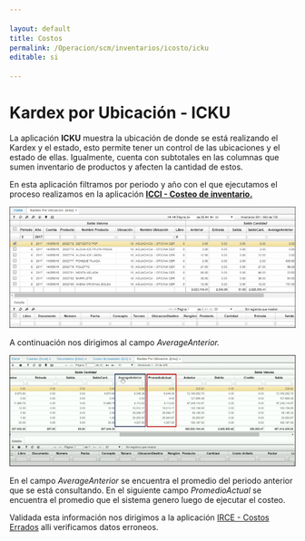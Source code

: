 ```yaml
---

layout: default
title: Costos
permalink: /Operacion/scm/inventarios/icosto/icku
editable: si

---
```




# Kardex por Ubicación - ICKU


La aplicación **ICKU** muestra la ubicación de donde se está realizando el Kardex y el estado, esto permite tener un control de las ubicaciones y el estado de ellas. Igualmente, cuenta con subtotales en las columnas que sumen inventario de productos y afecten la cantidad de estos.  

En esta aplicación filtramos por periodo y año con el que ejecutamos el proceso realizamos en la aplicación [**ICCI - Costeo de inventario.**](http://docs.oasiscom.com/Operacion/scm/inventarios/icosto/icci)

![](icku1.png)

A continuación nos dirigimos al campo _AverageAnterior._ 

![](icku2.png)

En el campo _AverageAnterior_ se encuentra el promedio del periodo anterior que se está consultando. En el siguiente campo _PromedioActual_  se encuentra el promedio que el sistema genero luego de ejecutar el costeo.

Validada esta información nos dirigimos a la aplicación [IRCE - Costos Errados](http://docs.oasiscom.com/Operacion/scm/inventarios/ireporte/irce) alli verificamos datos erroneos.


